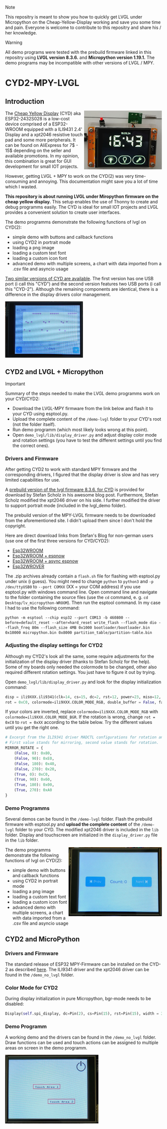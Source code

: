 > [!NOTE]
> This repositry is meant to show you how to quickly get LVGL under Micropython on the Cheap-Yellow-Display working and save you some time and pain.
> Everyone is welcome to contribute to this repositry and share his / her knowledge.

> [!WARNING]
> All demo programs were tested with the prebuild firmware linked in this repositry using **LVGL version 8.3.6.** and **Micropython version 1.19.1.**
> The demo programs may be incompatible with other versions of LVGL / MPY.



# CYD2-MPY-LVGL

## Introduction
<img align="right"  src="doc/CYD1.jpg" width="250" height="auto" />

The [Cheap Yellow Display](https://github.com/witnessmenow/ESP32-Cheap-Yellow-Display/tree/main) (CYD) aka ESP32-2432S028 is a low-cost device comprised of a ESP32-WROOM equipped with a
ILI9431 2.4' Display and a xpt2046 resistive touch pad and some more peripherals. It can be found on AliExpress for 7$ - 15$ depending on the seller and available promotions.
In my opinion, this combination is great for GUI development for small IOT projects.


However, getting LVGL + MPY to work on the CYD(2) was very time-consuming and annoying. 
This documentation might save you a lot of time which I wasted.

**This repository is about running LVGL under Miropython firmware on the cheap yellow display.** 
This setup enables the use of Thonny to create and debug programms easily.
The CYD is ideal for small IOT projects and LVGL provides a convenient solution to create user interfaces.

The demo programms demonstrate the following functions of lvgl on CYD(2):

- simple demo with buttons and callback functions
- using CYD2 in portrait mode
- loading a png image
- loading a custom text font
- loading a custom icon font
- advanced demo with multiple screens, a chart with data imported from a .csv file and asyncio usage

[Two similar versions of CYD are available](https://github.com/witnessmenow/ESP32-Cheap-Yellow-Display/blob/main/cyd.md). 
The first version has one USB port (i call this "CYD") and the second version features two USB ports (i call this "CYD-2"). 
Although the remaining components are identical, there is a difference in the display drivers color management.

<img src="doc/CYD_Chart.jpg" width="250" height="auto" />


## CYD2 and LVGL + Micropython

> [!IMPORTANT]
> Summary of the steps needed to make the LVGL demo programms work on your CYD/CYD2:
> - Download the LVGL-MPY firmware from the link below and flash it to your CYD using esptool.py.
> - Upload the complete content of the `/demo-lvgl` folder to your CYD's root (not the folder itself).
> - Run demo programm (which most likely looks wrong at this point).
> - Open `demo_lvgl/lib/display_driver.py` and adjust display color mode and rotation settings (you have to test the different settings until you find the correct ones).


### Drivers and Firmware
After getting CYD2 to work with standard MPY firmware and the corresponding drivers,
I figured that the display driver is slow and has very limited capabilities for use.

A [prebuild version of the lvgl firmware 8.3.6. for CYD](https://stefan.box2code.de/2023/11/18/esp32-grafik-mit-lvgl-und-micropython/) is provided for download by Stefan Scholz in his awesome blog post.
Furthermore, Stefan Scholz modified the xpt2046 driver on his side.
I further modified the driver to support portrait mode (included in the lvgl_demo folder).

The prebuild version of the MPY-LVGL firmware needs to be downloaded from the aforementioned site. 
I didn't upload them since I don't hold the copyright.

Here are direct download links from Stefan's Blog for non-german users (use one of the first three versions for CYD/CYD2):

- [Esp32WROOM](https://stefan.box2code.de/wp-content/uploads/2023/11/lv_micropython-WROOM.zip) 
- [Esp32WROOM + espnow](https://stefan.box2code.de/wp-content/uploads/2024/04/lv_micropython-WROOM_EspNow.zip)
- [Esp32WROOM + async espnow](https://stefan.box2code.de/wp-content/uploads/2024/04/lv_micropython-WROOM_AOIEspNow.zip)
- [Esp32WROVER](https://stefan.box2code.de/huge_files/lv_micropython-WROVER.zip)

The .zip archives already contain a `flash.sh` file for flashing with esptool.py under unix (i guess).
You might need to change `python` to `python3` and `-p /dev/ttyUSB0` to `--port COMXX` (XX = your COM address) if you use esptool.py with windows command line.
Open command line and navigate to the folder containing the source files (use the `cd` command, e. g. `cd Desktop/lv_micropython-WROOM`).
Then run the esptool command.
In my case I had to use the following command:
```
python -m esptool --chip esp32 --port COM13 -b 460800 --before=default_reset --after=hard_reset write_flash --flash_mode dio --flash_freq 80m --flash_size 4MB 0x1000 bootloader/bootloader.bin 0x10000 micropython.bin 0x8000 partition_table/partition-table.bin 
```

### Adjusting the display settings for CYD2

Although my CYD2's look all the same, some require adjustments for the initialization of the display driver (thanks to Stefan Scholz for the help).
Some of my boards only needed the colormode to be changed, other also required different rotation settings.
You just have to figure it out by trying.

Open `demo_lvgl/lib/display_driver.py` and look for the display initialization command:

```python
disp = ili9XXX.ili9341(clk=14, cs=15, dc=2, rst=12, power=23, miso=12, mosi=13, width = 320, height = 240,
rot = 0xC0, colormode=ili9XXX.COLOR_MODE_RGB, double_buffer = False, factor = 16)
```

If your colors are inverted, replace `colormode=ili9XXX.COLOR_MODE_RGB` with `colormode=ili9XXX.COLOR_MODE_BGR`.
If the rotation is wrong, change `rot = 0xC0` to `rot = 0xXX` according to the table below. 
Try the different values until you get the right one.

```python
# Excerpt from the ILI9341 driver MADCTL configurations for rotation and mirroring.
# First value stands for mirroring, second value stands for rotation.
MIRROR_ROTATE = {
    (False, 0): 0x80, 
    (False, 90): 0xE0,
    (False, 180): 0x40,
    (False, 270): 0x20,
    (True, 0): 0xC0,
    (True, 90): 0x60,
    (True, 180): 0x00,
    (True, 270): 0xA0
}
```
### Demo Programms

Several demos can be found in the `/demo-lvgl` folder. Flash the prebuild firmware with esptool.py and **upload the complete content** of the `/demo-lvgl` folder to your CYD.
The modified xpt2046 driver is included in the `lib` folder. Display and touchscreen are initialized in the `display_driver.py` file in the `lib` folder.

<img align="right"  src="doc/CYD_Simple.jpg" width="300" height="auto" />


The demo programms demonstrate the following functions of lvgl on CYD(2):

- simple demo with buttons and callback functions
- using CYD2 in portrait mode
- loading a png image
- loading a custom text font
- loading a custom icon font
- advanced demo with multiple screens, a chart with data imported from a .csv file and asyncio usage




## CYD2 and MicroPython

### Drivers and Firmware

The standard release of ESP32 MPY-Firmware can be installed on the CYD-2 as described [here](https://github.com/witnessmenow/ESP32-Cheap-Yellow-Display/blob/main/Examples/Micropython/Micropython.md).
The ILI9341 driver and the xpt2046 driver can be found in the `/demo_no_lvgl` folder. 

### Color Mode for CYD2

During display initialization in pure Micropython, bgr-mode needs to be disabled:
```python
Display(self.spi_display, dc=Pin(2), cs=Pin(15), rst=Pin(15), width = 320, height = 240, bgr = False)
```

### Demo Programm

A working demo and the drivers can be found in the `/demo_no_lvgl` folder. 
Draw functions can be used and touch actions can be assigned to multiple areas on screen in the demo programm.

<img src="doc/CYD_MPY_Only.jpg" width="300" height="auto" />
